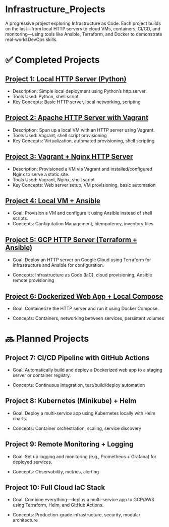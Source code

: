 # Infrastructure_Projects
A progressive project exploring Infrastructure as Code. Each project builds on the last—from local HTTP servers to cloud VMs, containers, CI/CD, and monitoring—using tools like Ansible, Terraform, and Docker to demonstrate real-world DevOps skills.


# ✅ Completed Projects
## [Project 1: Local HTTP Server (Python)](https://github.com/Nic-DevOps/Infrastructure_Projects/tree/main/Project_1_Local-HTTP-Server)
- Description: Simple local deployment using Python’s http.server.
- Tools Used: Python, shell script
- Key Concepts: Basic HTTP server, local networking, scripting

## [Project 2: Apache HTTP Server with Vagrant](https://github.com/Nic-DevOps/Infrastructure_Projects/tree/main/Project_2_Vagrant_HTTP_Server)
- Description: Spun up a local VM with an HTTP server using Vagrant.
- Tools Used: Vagrant, shell script provisioning
- Key Concepts: Virtualization, automated provisioning, shell scripting

## [Project 3: Vagrant + Nginx HTTP Server](https://github.com/Nic-DevOps/Infrastructure_Projects/tree/main/Project_3_Vagrant_Nginx_HTTP_Server)
- Description: Provisioned a VM via Vagrant and installed/configured Nginx to serve a static site.
- Tools Used: Vagrant, Nginx, shell script
- Key Concepts: Web server setup, VM provisioning, basic automation
## [Project 4: Local VM + Ansible](https://github.com/Nic-DevOps/Infrastructure_Projects/tree/main/Project_4_Vagrant_Ansible_VM)
- Goal: Provision a VM and configure it using Ansible instead of shell scripts. 
- Concepts: Configutation Management, idempotency, inventory files

## [Project 5: GCP HTTP Server (Terraform + Ansible)](https://github.com/Nic-DevOps/Infrastructure_Projects/tree/main/Project_5_GCP_HTTP_Server)
- Goal: Deploy an HTTP server on Google Cloud using Terraform for infrastructure and Ansible for configuration.

- Concepts: Infrastructure as Code (IaC), cloud provisioning, Ansible remote provisioning

## [Project 6: Dockerized Web App + Local Compose](https://github.com/Nic-DevOps/Infrastructure_Projects/tree/main/Project_6_Docker_WebApp)
- Goal: Containerize the HTTP server and run it using Docker Compose.

- Concepts: Containers, networking between services, persistent volumes

# 🔜 Planned Projects

## Project 7: CI/CD Pipeline with GitHub Actions
- Goal: Automatically build and deploy a Dockerized web app to a staging server or container registry.

- Concepts: Continuous Integration, test/build/deploy automation

## Project 8: Kubernetes (Minikube) + Helm
- Goal: Deploy a multi-service app using Kubernetes locally with Helm charts.

- Concepts: Container orchestration, scaling, service discovery

## Project 9: Remote Monitoring + Logging
- Goal: Set up logging and monitoring (e.g., Prometheus + Grafana) for deployed services.

- Concepts: Observability, metrics, alerting

## Project 10: Full Cloud IaC Stack
- Goal: Combine everything—deploy a multi-service app to GCP/AWS using Terraform, Helm, and GitHub Actions.

- Concepts: Production-grade infrastructure, security, modular architecture
